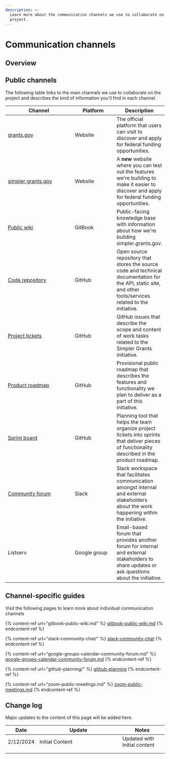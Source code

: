 ```yaml
---
description: >-
  Learn more about the communication channels we use to collaborate on the
  project.
---
```


# Communication channels

## Overview

## Public channels

The following table links to the main channels we use to collaborate on the project and describes the kind of information you'll find in each channel.

<table><thead><tr><th width="219">Channel</th><th width="137">Platform</th><th>Description</th></tr></thead><tbody><tr><td><a href="https://www.grants.gov">grants.gov</a></td><td>Website</td><td>The official platform that users can visit to discover and apply for federal funding opportunities.</td></tr><tr><td><a href="https://simpler.grants.gov">simpler.grants.gov</a></td><td>Website</td><td>A <strong>new</strong> website where you can test out the features we're building to make it easier to discover and apply for federal funding opportunities.</td></tr><tr><td><a href="https://app.gitbook.com/o/cFcvhi6d0nlLyH2VzVgn/s/Pm7UEzeiS1tbLCV1SFRu/">Public wiki</a></td><td>GitBook</td><td>Public-facing knowledge base with information about how we're building simpler.grants.gov.</td></tr><tr><td><a href="https://github.com/HHS/simpler-grants-gov">Code repository</a></td><td>GitHub</td><td>Open source repository that stores the source code and technical documentation for the API, static site, and other tools/services related to the initiative.</td></tr><tr><td><a href="https://github.com/HHS/simpler-grants-gov/issues">Project tickets</a></td><td>GitHub</td><td>GitHub issues that describe the scope and content of work tasks related to the Simpler Grants initiative.</td></tr><tr><td><a href="https://github.com/orgs/HHS/projects/12">Product roadmap</a></td><td>GitHub</td><td>Provisional public roadmap that describes the features and functionality we plan to deliver as a part of this initiative.</td></tr><tr><td><a href="https://github.com/orgs/HHS/projects/13">Sprint board</a></td><td>GitHub</td><td>Planning tool that helps the team organize project tickets into sprints that deliver pieces of functionality described in the product roadmap.</td></tr><tr><td><a href="https://join.slack.com/t/betagrantsgov/shared_invite/zt-2ckveruk4-MaemUdO1st6C6FVrJBuIoA">Community forum</a></td><td>Slack</td><td>Slack workspace that facilitates communication amongst internal and external stakeholders about the work happening within the initiative.</td></tr><tr><td>Listserv</td><td>Google group</td><td>Email-based forum that provides another forum for internal and external stakeholders to share updates or ask questions about the initiative.</td></tr></tbody></table>

## Channel-specific guides

Visit the following pages to learn more about individual communication channels

{% content-ref url="gitbook-public-wiki.md" %}
[gitbook-public-wiki.md](gitbook-public-wiki.md)
{% endcontent-ref %}

{% content-ref url="slack-community-chat/" %}
[slack-community-chat](slack-community-chat/)
{% endcontent-ref %}

{% content-ref url="google-groups-calendar-community-forum.md" %}
[google-groups-calendar-community-forum.md](google-groups-calendar-community-forum.md)
{% endcontent-ref %}

{% content-ref url="github-planning/" %}
[github-planning](github-planning/)
{% endcontent-ref %}

{% content-ref url="zoom-public-meetings.md" %}
[zoom-public-meetings.md](zoom-public-meetings.md)
{% endcontent-ref %}

## Change log

Major updates to the content of this page will be added here.

<table><thead><tr><th>Date</th><th width="246">Update</th><th>Notes</th></tr></thead><tbody><tr><td>2/12/2024</td><td>Initial Content</td><td>Updated with Initial content</td></tr><tr><td></td><td></td><td></td></tr><tr><td></td><td></td><td></td></tr></tbody></table>
